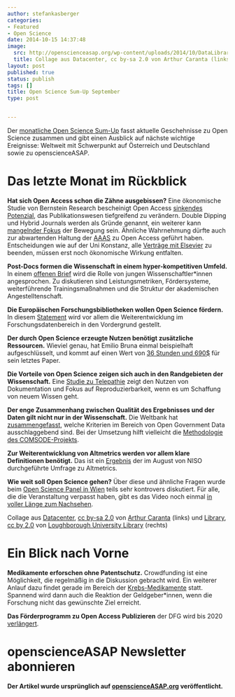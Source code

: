 ```yaml
---
author: stefankasberger
categories:
- Featured
- Open Science
date: 2014-10-15 14:37:48
image:
  src: http://openscienceasap.org/wp-content/uploads/2014/10/DataLibrary-580x370.jpg
  title: Collage aus Datacenter, cc by-sa 2.0 von Arthur Caranta (links) und Library, cc by 2.0 von Loughborough University Library
layout: post
published: true
status: publish
tags: []
title: Open Science Sum-Up September
type: post


---
```


Der [monatliche Open Science Sum-Up](http://openscienceasap.org/social/monthly-sum-up/) fasst aktuelle Geschehnisse zu Open Science zusammen und gibt einen Ausblick auf nächste wichtige Ereignisse: Weltweit mit Schwerpunkt auf Österreich und Deutschland sowie zu openscienceASAP.

# Das letzte Monat im Rückblick

**Hat sich Open Access schon die Zähne ausgebissen?** Eine ökonomische Studie von Bernstein Research bescheinigt Open Access [sinkendes Potenzial](http://www.richardpoynder.co.uk/Aspesi.pdf), das Publikationswesen tiefgreifend zu verändern. Double Dipping und Hybrid Journals werden als Gründe genannt, ein weiterer kann [mangelnder Fokus](http://curt-rice.com/2014/09/30/main-problem-open-access-best-way-fix-isnt-going-work/) der Bewegung sein. Ähnliche Wahrnehmung dürfte auch zur abwartenden Haltung der [AAAS](http://theconversation.com/top-scientific-publisher-chooses-not-to-advance-open-access-31248) zu Open Access geführt haben. Entscheidungen wie auf der Uni Konstanz, alle [Verträge mit Elsevier](http://www.aktuelles.uni-konstanz.de/en/presseinformationen/2014/28/) zu beenden, müssen erst noch ökonomische Wirkung entfalten.

**Post-Docs formen die Wissenschaft in einem hyper-kompetitiven Umfeld.** In einem [offenen Brief](https://thewinnower.com/papers/an-open-letter-to-aaas-journal-science-postdocs-need-to-address-the-the-future-of-research) wird die Rolle von jungen Wissenschaftler*innen angesprochen. Zu diskutieren sind Leistungsmetriken, Fördersysteme, weiterführende Trainingsmaßnahmen und die Struktur der akademischen Angestelltenschaft.

**Die Europäischen Forschungsbibliotheken wollen Open Science fördern.** In diesem [Statement](http://libereurope.eu/news/liber-statement-on-enabling-open-science/) wird vor allem die Weiterentwicklung im Forschungsdatenbereich in den Vordergrund gestellt.

**Der durch Open Science erzeugte Nutzen benötigt zusätzliche Ressourcen.** Wieviel genau, hat Emilio Bruna einmal beispielhaft aufgeschlüsselt, und kommt auf einen Wert von [36 Stunden und 690$](http://brunalab.org/blog/2014/09/04/the-opportunity-cost-of-my-openscience-was-35-hours-690/) für sein letztes Paper.

**Die Vorteile von Open Science zeigen sich auch in den Randgebieten der Wissenschaft.** Eine [Studie zu Telepathie](http://neuro.plos.org/2014/10/01/nothing-spooky-about-decoding-telepathy-a-lesson-in-the-value-of-open-science/) zeigt den Nutzen von Dokumentation und Fokus auf Reproduzierbarkeit, wenn es um Schaffung von neuem Wissen geht.

**Der enge Zusammenhang zwischen Qualität des Ergebnisses und der Daten gilt nicht nur in der Wissenschaft.** Die Weltbank hat [zusammengefasst](http://blogs.worldbank.org/opendata/good-open-data-design), welche Kriterien im Bereich von Open Government Data ausschlaggebend sind. Bei der Umsetzung hilft vielleicht die [Methodologie des COMSODE-Projekts](http://www.comsode.eu/index.php/2014/08/methodology-for-publishing-datasets-as-open-data/).

**Zur Weiterentwicklung von Altmetrics werden vor allem klare Definitionen benötigt.** Das ist ein [Ergebnis](http://www.niso.org/apps/group_public/download.php/13661/Altmetrics%20survey%20input%20-%20selected.pdf) der im August von NISO durchgeführte Umfrage zu Altmetrics.

**Wie weit soll Open Science gehen?** Über diese und ähnliche Fragen wurde beim [Open Science Panel in Wien](http://www.fwf.ac.at/de/news-presse/veranstaltungsrueckblick/einzelansicht/eventreview/ms-wissenschaft-dialog-an-deck-wissenschaft-und-freies-wissen-fortschrittsmotor-und-gemeingut-de/eventpid/921/back/256/#undefined_18) teils sehr kontrovers diskutiert. Für alle, die die Veranstaltung verpasst haben, gibt es das Video noch einmal [in voller Länge zum Nachsehen](http://www.youtube.com/watch?v=rOZ20PKzoVs).

 Collage aus [Datacenter](https://www.flickr.com/photos/arthur-caranta/2925352521), [cc by-sa 2.0](https://creativecommons.org/licenses/by-sa/2.0/) von [Arthur Caranta](https://www.flickr.com/photos/arthur-caranta/) (links) und [Library](https://www.flickr.com/photos/loughboroughuniversitylibrary/6334739002), [cc by 2.0](https://creativecommons.org/licenses/by/2.0/) von [Loughborough University Library](https://www.flickr.com/photos/loughboroughuniversitylibrary/) (rechts)

# Ein Blick nach Vorne

**Medikamente erforschen ohne Patentschutz.** Crowdfunding ist eine Möglichkeit, die regelmäßig in die Diskussion gebracht wird. Ein weiterer Anlauf dazu findet gerade im Bereich der [Krebs-Medikamente](http://pledge.indysci.org/liberate-pharmaceuticals) statt. Spannend wird dann auch die Reaktion der Geldgeber*innen, wenn die Forschung nicht das gewünschte Ziel erreicht.

**Das Förderprogramm zu Open Access Publizieren** der DFG wird bis 2020 [verlängert](http://www.dfg.de/foerderung/info_wissenschaft/info_wissenschaft_14_51/index.html).

# openscienceASAP Newsletter abonnieren

**Der Artikel wurde ursprünglich auf [openscienceASAP.org](http://openscienceasap.org/stream/2014/10/08/open-science-sum-up-september/) veröffentlicht.**
